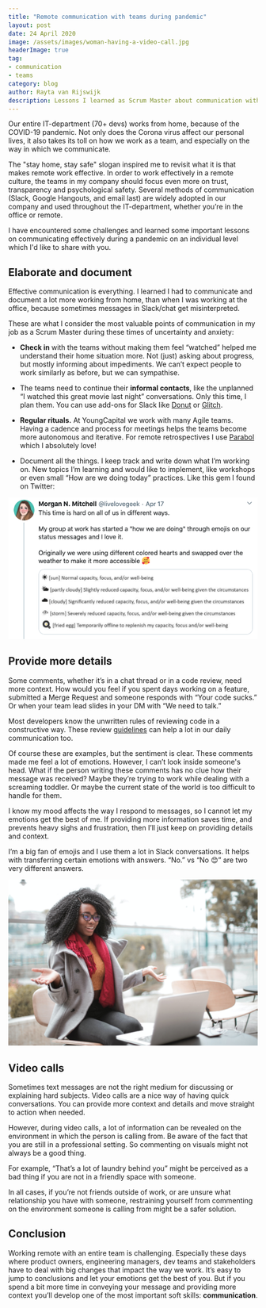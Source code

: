 ```yaml
---
title: "Remote communication with teams during pandemic"
layout: post
date: 24 April 2020
image: /assets/images/woman-having-a-video-call.jpg
headerImage: true
tag:
- communication
- teams
category: blog
author: Rayta van Rijswijk 
description: Lessons I learned as Scrum Master about communication with teams during COVID-19 
---
```


Our entire IT-department (70+ devs) works from home, because of the COVID-19 pandemic. Not only does the Corona virus affect our personal lives, it also takes its toll on how we work as a team, and especially on the way in which we communicate.

The "stay home, stay safe" slogan inspired me to revisit what it is that makes remote work effective. In order to work effectively in a remote culture, the teams in my company should focus even more on trust, transparency and psychological safety. Several methods of communication (Slack, Google Hangouts, and email last) are widely adopted in our company and used throughout the IT-department, whether you’re in the office or remote.

I have encountered some challenges and learned some important lessons on communicating effectively during a pandemic on an individual level which I'd like to share with you.

<div class="breaker"></div>


## Elaborate and document
Effective communication is everything. I learned I had to communicate and document a lot more working from home, than when I was working at the office, because sometimes messages in Slack/chat get misinterpreted. 

These are what I consider the most valuable points of communication in my job as a Scrum Master during these times of uncertainty and anxiety:

* **Check in** with the teams without making them feel “watched” helped me understand their home situation more. Not (just) asking about progress, but mostly informing about impediments. We can’t expect people to work similarly as before, but we can sympathise.

* The teams need to continue their **informal contacts**, like the unplanned “I watched this great movie last night” conversations. Only this time, I plan them. You can use add-ons for Slack like [Donut](https://www.donut.com/) or [Glitch](https://glitch.com/~coffeetime).

* **Regular rituals.** 
At YoungCapital we work with many Agile teams. Having a cadence and process for meetings helps the teams become more autonomous and iterative. For remote retrospectives I use [Parabol](https://www.parabol.co/) which I absolutely love! 

* Document all the things. I keep track and write down what I’m working on. New topics I’m learning and would like to implement, like workshops or even small “How are we doing today” practices. Like this gem I found on Twitter:


![Markdown Image](/assets/images/tweet.png)


## Provide more details 
Some comments, whether it’s in a chat thread or in a code review, need more context. How would you feel if you spent days working on a feature, submitted a Merge Request and someone responds with “Your code sucks.” Or when your team lead slides in your DM with “We need to talk.”

 Most developers know the unwritten rules of reviewing code in a constructive way. These review [guidelines](https://google.github.io/eng-practices/review/reviewer/comments.html) can help a lot in our daily communication too.

Of course these are examples, but the sentiment is clear. These comments made me feel a lot of emotions. However, I can’t look inside someone's head. What if the person writing these comments has no clue how their message was received? Maybe they’re trying to work while dealing with a screaming toddler. Or maybe the current state of the world is too difficult to handle for them. 

I know my mood affects the way I respond to messages, so I cannot let my emotions get the best of me. If providing more information saves time, and prevents heavy sighs and frustration, then I’ll just keep on providing details and context. 

I’m a big fan of emojis and I use them a lot in Slack conversations. It helps with transferring certain emotions with answers. “No.” vs “No 😊” are two very different answers.

![Markdown Image](/assets/images/cheerful-surprised-woman-sitting-with-laptop.jpg)


## Video calls
Sometimes text messages are not the right medium for discussing or explaining hard subjects. Video calls are a nice way of having quick conversations. You can provide more context and details and move straight to action when needed. 

However, during video calls, a lot of information can be revealed on the environment in which the person is calling from. Be aware of the fact that you are still in a professional setting. So commenting on visuals might not always be a good thing.

For example, “That’s a lot of laundry behind you” might be perceived as a bad thing if you are not in a friendly space with someone. 

In all cases, if you’re not friends outside of work, or are unsure what relationship you have with someone, restraining yourself from commenting on the environment someone is calling from might be a safer solution.


## Conclusion
Working remote with an entire team is challenging. Especially these days where product owners, engineering managers, dev teams and stakeholders have to deal with big changes that impact the way we work. It’s easy to jump to conclusions and let your emotions get the best of you. But if you spend a bit more time in conveying your message and providing more context you’ll develop one of the most important soft skills: **communication**.


